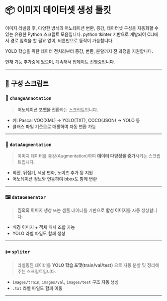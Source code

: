 # 📦 이미지 데이터셋 생성 툴킷

이미지 라벨링 후, 다양한 방식의 어노테이션 변환, 증강, 데이터셋 구성을 자동화할 수 있는 유용한 Python 스크립트 모음입니다.
python tkinter 기반으로 개발되어 CLI에서 경로 입력을 할 필요 없이, 버튼만으로 동작이 가능합니다.

YOLO 학습을 위한 데이터 전처리부터 증강, 변환, 분할까지 전 과정을 지원합니다.

현재 기능 추가중에 있으며, 계속해서 업데이트 진행중입니다.

---

## 🧩 구성 스크립트

### 🔄 `changeAnnotation`

> **어노테이션 포맷을 전환**하는 스크립트입니다.

- 예: Pascal VOC(XML) → YOLO(TXT), COCO(JSON) → YOLO 등
- 클래스 파일 기준으로 매핑하여 자동 변환 가능

---

### 🧪 `dataAugmentation`

> 이미지 데이터를 증강(Augmentation)하여 **데이터 다양성을 증가**시키는 스크립트입니다.

- 회전, 뒤집기, 색상 변화, 노이즈 추가 등 지원
- 어노테이션 정보와 연동하여 bbox도 함께 변환

---

### 🖼️ `dataGenerator`

> **임의의 이미지 생성** 또는 샘플 데이터를 기반으로 **합성 이미지**를 자동 생성합니다.

- 배경 이미지 + 객체 패치 조합 가능
- YOLO 라벨 파일도 함께 생성

---

### ✂️ `spliter`

> 라벨링된 데이터를 **YOLO 학습 포맷(train/val/test)** 으로 자동 분할 및 정리해주는 스크립트입니다.

- `images/train`, `images/val`, `images/test` 구조 자동 생성
- `.txt` 라벨 파일도 함께 이동

---
